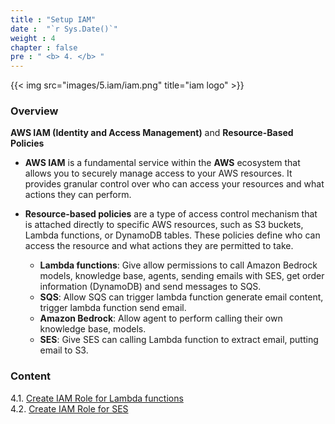 ```yaml
---
title : "Setup IAM"
date :  "`r Sys.Date()`" 
weight : 4
chapter : false
pre : " <b> 4. </b> "
---
```



{{< img src="images/5.iam/iam.png" title="iam logo" >}}

### Overview

**AWS IAM (Identity and Access Management)** and **Resource-Based Policies**

- **AWS IAM** is a fundamental service within the **AWS** ecosystem that allows you to securely manage access to your AWS resources. It provides granular control over who can access your resources and what actions they can perform.

- **Resource-based policies** are a type of access control mechanism that is attached directly to specific AWS resources, such as S3 buckets, Lambda functions, or DynamoDB tables. These policies define who can access the resource and what actions they are permitted to take.
  - **Lambda functions**: Give allow permissions to call Amazon Bedrock models, knowledge base, agents, sending emails with SES, get order information (DynamoDB) and send messages to SQS.
  - **SQS**: Allow SQS can trigger lambda function generate email content, trigger lambda function send email.
  - **Amazon Bedrock**: Allow agent to perform calling their own knowledge base, models.
  - **SES**: Give SES can calling Lambda function to extract email, putting email to S3.

### Content

4.1. [Create IAM Role for Lambda functions](4.1-create-lambda-role/)\
4.2. [Create IAM Role for SES](4.2-create-ses-role)
